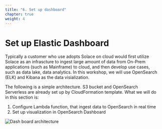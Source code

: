```yaml
---
title: "6. Set up dashboard"
chapter: true
weight: 4
---
```


# Set up Elastic Dashboard

Typically a customer who use adopts Solace on cloud would first utilize Solace as an infrascture to ingest large amount of data from On-Prem applications (such as Mainframe) to cloud, and then develop use cases, such as data lake, data analytics. In this workshop, we will use OpenSearch (ELK) and Kibana as the data visialization.

The following is a simple architecture. S3 bucket and OpenSearch Serverless are already set up by CloudFormation template. What we will do in this section is:

1. Configure Lambda function, that ingest data to OpenSearch in real time
2. Set up visualization in OpenSearch Dashboard


![Dash board architecture](/images/moduleSix/workshop-dashboard-architecture.png)